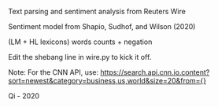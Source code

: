 Text parsing and sentiment analysis from Reuters Wire

Sentiment model from Shapio, Sudhof, and Wilson (2020)

(LM + HL lexicons) words counts + negation

Edit the shebang line in wire.py to kick it off.

Note: For the CNN API, use: https://search.api.cnn.io.content?sort=newest&category=business,us,world&size=20&from={}


Qi - 2020

